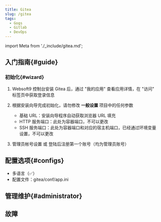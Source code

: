 ```yaml
---
title: Gitea
slug: /gitea
tags:
  - Gogs
  - Gitlab
  - DevOps
---
```


import Meta from './_include/gitea.md';

<Meta name="meta" />

## 入门指南{#guide}

### 初始化{#wizard}

1. Websoft9 控制台安装 Gitea 后，通过 "我的应用" 查看应用详情，在 "访问" 标签页中获取登录信息

2. 根据安装向导完成初始化，请勿修改 **一般设置** 项目中的任何参数

   - 基础 URL：安装向导程序自动获取浏览器 URL 填充
   - HTTP 服务端口：此处为容器端口，不可以更改
   - SSH 服务端口：此处为容器端口和对应的宿主机端口，已经通过环境变量设置，不可以更改

3. 管理员帐号设置 或 登陆后注册第一个账号（均为管理员账号）

## 配置选项{#configs}

- 多语言（✅）
- 配置文件：gitea/conf/app.ini

## 管理维护{#administrator}

## 故障